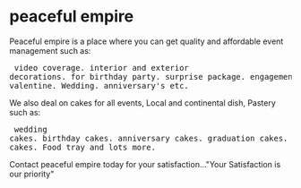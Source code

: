 # peaceful empire
Peaceful empire is a place where you can get quality and affordable event management such as: <pre> video coverage. interior and exterior decorations. for birthday party. surprise package. engagement party. valentine. Wedding. anniversary's etc.</pre>  We also deal on cakes for all events,  Local and continental dish, Pastery such as: <pre> wedding cakes. birthday cakes. anniversary cakes. graduation cakes. valentine cakes. Food tray and lots more.</pre> Contact peaceful empire today for your satisfaction..."Your Satisfaction is our priority"  
